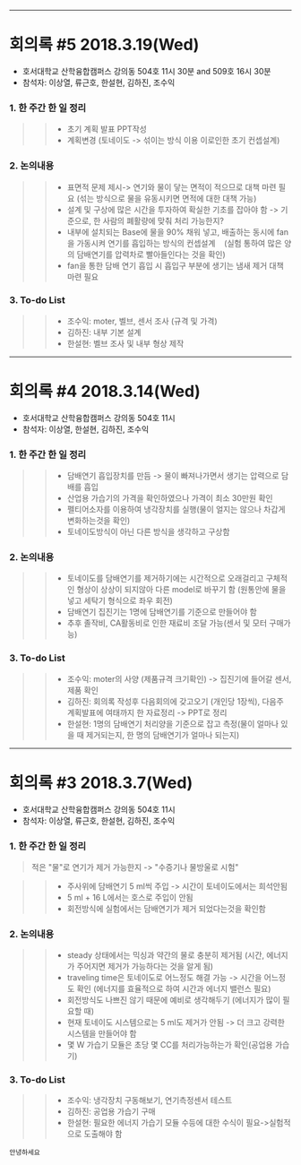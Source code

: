 ------------------------------------------------------------------------------------

# 회의록 #5 2018.3.19(Wed)

* 호서대학교 산학융합캠퍼스 강의동 504호 11시 30분 and 509호 16시 30분
* 참석자: 이상열, 류근호, 한설현, 김하진, 조수익

### 1. 한 주간 한 일 정리

>>* 초기 계획 발표 PPT작성
>>* 계획변경 (토네이도 -> 섞이는 방식 이용 이로인한 초기 컨셉설계)

### 2. 논의내용

>>* 표면적 문제 제시-> 연기와 물이 닿는 면적이 적으므로 대책 마련 필요 (섞는 방식으로 물을 유동시키면 면적에 대한 대책 가능)
>>* 설계 및 구상에 많은 시간을 투자하여 확실한 기초를 잡아야 함 -> 기준으로, 한 사람의 폐활량에 맞춰 처리 가능한지?
>>* 내부에 설치되는 Base에 물을 90% 채워 넣고, 배출하는 동시에 fan을 가동시켜 연기를 흡입하는 방식의 컨셉설계
    (실험 통하여 많은 양의 담배연기를 압력차로 빨아들인다는 것을 확인)
>>* fan을 통한 담배 연기 흡입 시 흡입구 부분에 생기는 냄새 제거 대책 마련 필요

### 3. To-do List
>>* 조수익: moter, 벨브, 센서 조사 (규격 및 가격)
>>* 김하진: 내부 기본 설계
>>* 한설현: 벨브 조사 및 내부 형상 제작

--------------------------------------------------------------------------------------
# 회의록 #4 2018.3.14(Wed)

* 호서대학교 산학융합캠퍼스 강의동 504호 11시
* 참석자: 이상열, 한설현, 김하진, 조수익

### 1. 한 주간 한 일 정리

>>* 담배연기 흡입장치를 만듬 -> 물이 빠져나가면서 생기는 압력으로 담배를 흡입
>>* 산업용 가습기의 가격을 확인하였으나 가격이 최소 30만원 확인
>>* 펠티어소자를 이용하여 냉각장치를 실행(물이 얼지는 않으나 차갑게 변화하는것을 확인)
>>* 토네이도방식이 아닌 다른 방식을 생각하고 구상함

### 2. 논의내용

>>* 토네이도를 담배연기를 제거하기에는 시간적으로 오래걸리고 구체적인 형상이 상상이 되지않아 다른 model로 바꾸기 함
(원통안에 물을 넣고 세탁기 형식으로 좌우 회전)
>>* 담배연기 집진기는 1명에 담배연기를 기준으로 만들어야 함
>>* 추후 졸작비, CA활동비로 인한 재료비 조달 가능(센서 및 모터 구매가능)
### 3. To-do List

>>* 조수익: moter의 사양 (제품규격 크기확인) -> 집진기에 들어갈 센서, 제품 확인
>>* 김하진: 회의록 작성후 다음회의에 갖고오기 (개인당 1장씩), 다음주 계획발표에 여태까지 한 자료정리 -> PPT로 정리
>>* 한설현: 1명의 담배연기 처리양을 기준으로 잡고 측정(물이 얼마나 있을 때 제거되는지, 한 명의 담배연기가 얼마나 되는지)             
----------------------------------------------------------------------------------------
# 회의록 #3 2018.3.7(Wed)

* 호서대학교 산학융합캠퍼스 강의동 504호 11시
* 참석자: 이상열, 류근호, 한설현, 김하진, 조수익

### 1. 한 주간 한 일 정리

>적은 "물"로 연기가 제거 가능한지 -> "수증기나 물방울로 시험"

>>* 주사위에 담배연기 5 ml씩 주입 -> 시간이 토네이도에서는 희석안됨
>>* 5 ml + 16 L에서는 호스로 주입이 안됨
>>* 회전방식에 실험에서는 담배연기가 제거 되었다는것을 확인함
   
### 2. 논의내용

>>* steady 상태에서는 믹싱과 약간의 물로 충분히 제거됨 (시간, 에너지가 주어지면 제거가 가능하다는 것을 알게 됨)
>>* traveling time은 토네이도로 어느정도 해결 가능 -> 시간을 어느정도 확인 (에너지를 효율적으로 하여 시간과 에너지 밸런스 필요)
>>* 회전방식도 나쁘진 않기 때문에 예비로 생각해두기 (에너지가 많이 필요할 때)
>>* 현재 토네이도 시스템으로는 5 ml도 제거가 안됨 -> 더 크고 강력한 시스템을 만들어야 함
>>* 몇 W 가습기 모듈은 초당 몇 CC를 처리가능하는가 확인(공업용 가습기)

### 3. To-do List

>>* 조수익: 냉각장치 구동해보기, 연기측정센서 테스트
>>* 김하진: 공업용 가습기 구매
>>* 한설현: 필요한 에너지 가습기 모듈 수등에 대한 수식이 필요->실험적으로 도출해야 함

```
안녕하세요
```
